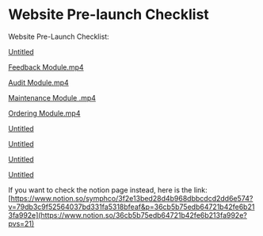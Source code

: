 # Website Pre-launch Checklist

Website Pre-Launch Checklist:

[Untitled](Website%20Pre-launch%20Checklist%205c914d46be7a4cb0a4b7b6fec98865e6/Untitled%2065ed25bcecee45a5b0636fea7673cf45.csv)

[Feedback Module.mp4](Website%20Pre-launch%20Checklist%205c914d46be7a4cb0a4b7b6fec98865e6/Feedback_Module.mp4)

[Audit Module.mp4](Website%20Pre-launch%20Checklist%205c914d46be7a4cb0a4b7b6fec98865e6/Audit_Module.mp4)

[Maintenance Module .mp4](Website%20Pre-launch%20Checklist%205c914d46be7a4cb0a4b7b6fec98865e6/Maintenance_Module_.mp4)

[Ordering Module.mp4](Website%20Pre-launch%20Checklist%205c914d46be7a4cb0a4b7b6fec98865e6/Ordering_Module.mp4)

[Untitled](Website%20Pre-launch%20Checklist%205c914d46be7a4cb0a4b7b6fec98865e6/Untitled%20c4f67868135c491b9cf83ffd4d752388.csv)

[Untitled](Website%20Pre-launch%20Checklist%205c914d46be7a4cb0a4b7b6fec98865e6/Untitled%205d8e6b6f001d470d8badcf538f9505a2.csv)

[Untitled](Website%20Pre-launch%20Checklist%205c914d46be7a4cb0a4b7b6fec98865e6/Untitled%206942d1932d08467383e927849cfcebba.csv)

[Untitled](Website%20Pre-launch%20Checklist%205c914d46be7a4cb0a4b7b6fec98865e6/Untitled%20f9d61aef70f844aca28487e7c40ded04.csv)

If you want to check the notion page instead, here is the link: [https://www.notion.so/symphco/3f2e13bed28d4b968dbbcdcd2dd6e574?v=79db3c9f52564037bd331fa5318bfeaf&p=36cb5b75edb64721b42fe6b213fa992e](https://www.notion.so/36cb5b75edb64721b42fe6b213fa992e?pvs=21)
